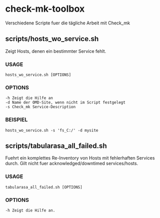 # check-mk-toolbox
Verschiedene Scripte fuer die tägliche Arbeit mit Check_mk


## scripts/hosts_wo_service.sh

Zeigt Hosts, denen ein bestimmter Service fehlt.

### USAGE
    hosts_wo_service.sh [OPTIONS]

### OPTIONS
    -h Zeigt die Hilfe an
    -d Name der OMD-Site, wenn nicht im Script festgelegt
    -s Check_mk Service-Description

### BEISPIEL
    hosts_wo_service.sh -s 'fs_C:/' -d mysite


## scripts/tabularasa_all_failed.sh

Fuehrt ein komplettes Re-Inventory von Hosts mit fehlerhaften Services durch.
Gilt nicht fuer acknowledged/downtimed services/hosts.

### USAGE
    tabularasa_all_failed.sh [OPTIONS]

### OPTIONS
    -h Zeigt die Hilfe an.
